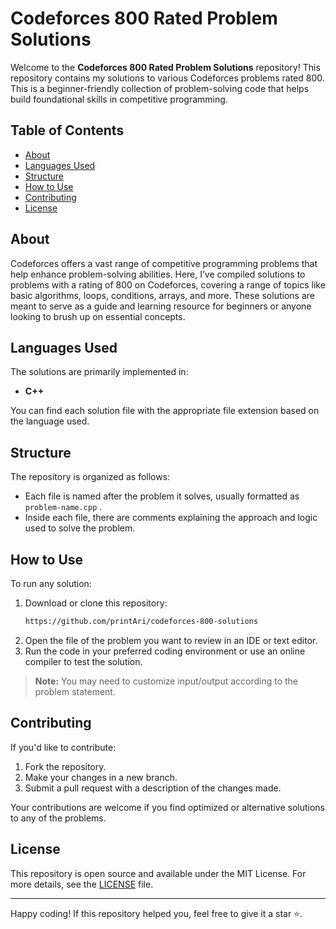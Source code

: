 # Codeforces 800 Rated Problem Solutions

Welcome to the **Codeforces 800 Rated Problem Solutions** repository! This repository contains my solutions to various Codeforces problems rated 800. This is a beginner-friendly collection of problem-solving code that helps build foundational skills in competitive programming.

## Table of Contents
- [About](#about)
- [Languages Used](#languages-used)
- [Structure](#structure)
- [How to Use](#how-to-use)
- [Contributing](#contributing)
- [License](#license)

## About

Codeforces offers a vast range of competitive programming problems that help enhance problem-solving abilities. Here, I’ve compiled solutions to problems with a rating of 800 on Codeforces, covering a range of topics like basic algorithms, loops, conditions, arrays, and more. These solutions are meant to serve as a guide and learning resource for beginners or anyone looking to brush up on essential concepts.

## Languages Used

The solutions are primarily implemented in:
- **C++**

You can find each solution file with the appropriate file extension based on the language used.

## Structure

The repository is organized as follows:


- Each file is named after the problem it solves, usually formatted as `problem-name.cpp` .
- Inside each file, there are comments explaining the approach and logic used to solve the problem.

## How to Use

To run any solution:
1. Download or clone this repository:
    ```bash
    https://github.com/printAri/codeforces-800-solutions
    ```
2. Open the file of the problem you want to review in an IDE or text editor.
3. Run the code in your preferred coding environment or use an online compiler to test the solution.

> **Note:** You may need to customize input/output according to the problem statement.

## Contributing

If you'd like to contribute:
1. Fork the repository.
2. Make your changes in a new branch.
3. Submit a pull request with a description of the changes made.

Your contributions are welcome if you find optimized or alternative solutions to any of the problems.

## License

This repository is open source and available under the MIT License. For more details, see the [LICENSE](LICENSE) file.

---

Happy coding! If this repository helped you, feel free to give it a star ⭐.







